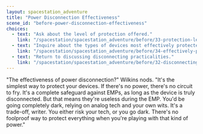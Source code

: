 ```yaml
---
layout: spacestation_adventure
title: "Power Disconnection Effectiveness"
scene_id: "before-power-disconnection-effectiveness"
choices:
  - text: "Ask about the level of protection offered."
    link: "/spacestation/spacestation_adventure/before/33-protection-level"
  - text: "Inquire about the types of devices most effectively protected."
    link: "/spacestation/spacestation_adventure/before/34-effectively-protected-devices"
  - text: "Return to discussing disconnecting practicalities."
    link: "/spacestation/spacestation_adventure/before/32-disconnecting-practicalities"
---
```


"The effectiveness of power disconnection?" Wilkins nods. "It's the simplest way to protect your devices. If there's no power, there's no circuit to fry. It's a complete safeguard against EMPs, as long as the device is truly disconnected. But that means they're useless during the EMP. You'd be going completely dark, relying on analog tech and your own wits. It's a trade-off, writer. You either risk your tech, or you go dark. There's no foolproof way to protect everything when you're playing with that kind of power."
